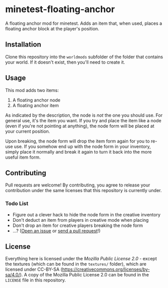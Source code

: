 # minetest-floating-anchor
A floating anchor mod for minetest. Adds an item that, when used, places a floating anchor block at the player's position.

## Installation
Clone this repository into the `worldmods` subfolder of the folder that contains your world. If it doesn't exist, then you'll need to create it.

## Usage
This mod adds two items:

1. A floating anchor node
2. A floating anchor item

As indicated by the description, the node is _not_ the one you should use. For general use, it's the item you want. If you try and place the item like a node (even if you're not pointing at anything), the node form will be placed at your current position.

Upon breaking, the node form will drop the item form again for you to re-use use. If you somehow end up with the node form in your inventory, simply place it normally and break it again to turn it back into the more useful item form.

## Contributing
Pull requests are welcome! By contributing, you agree to release your contribution under the same licenses that this repository is currently under.

### Todo List
 - Figure out a clever hack to hide the node form in the creative inventory
 - Don't deduct an item from players in creative mode when placing
 - Don't drop an item for creative players breaking the node form
 - ...? ([Open an issue](https://github.com/sbrl/minetest-floating_anchor/issues/new) or [send a pull request](https://github.com/sbrl/minetest-floating_anchor/compare)!)

## License
Everything here is licensed under the _Mozilla Public License 2.0_ - except the textures (which can be found in the `textures/` folder), which are licensed under CC-BY-SA (https://creativecommons.org/licenses/by-sa/4.0/). A copy of the Mozilla Public License 2.0 can be found in the `LICENSE` file in this repository.
